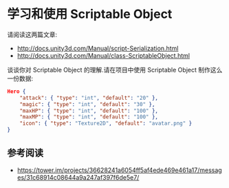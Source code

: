 # 学习和使用 Scriptable Object

请阅读这两篇文章:

 - http://docs.unity3d.com/Manual/script-Serialization.html
 - http://docs.unity3d.com/Manual/class-ScriptableObject.html

谈谈你对 Scriptable Object 的理解.请在项目中使用 Scriptable Object 制作这么一份数据:

```json
Hero {
    "attack": { "type": "int", "default": "20" },
    "magic": { "type": "int", "default": "30" },
    "maxHP": { "type": "int", "default": "100" },
    "maxMP": { "type": "int", "default": "100" },
    "icon": { "type": "Texture2D", "default": "avatar.png" }
}
```

## 参考阅读

 - https://tower.im/projects/36628241a6054ff5af4ede469e461a17/messages/31c68914c08644a9a247af397f6de5e7/
